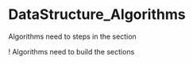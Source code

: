 # DataStructure_Algorithms
Algorithms need to steps in the section

! Algorithms need to build the sections

